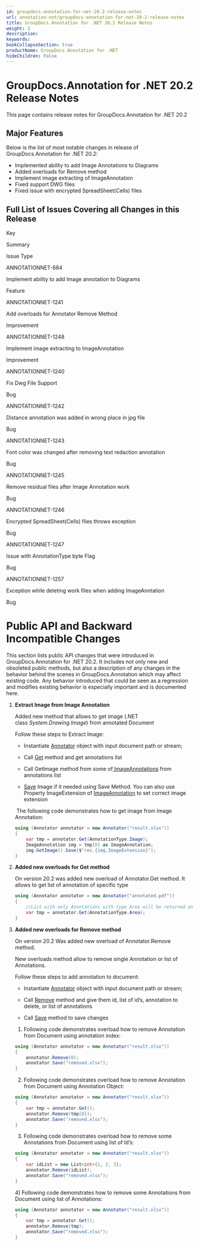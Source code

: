 ```yaml
---
id: groupdocs-annotation-for-net-20-2-release-notes
url: annotation-net/groupdocs-annotation-for-net-20-2-release-notes
title: GroupDocs.Annotation for .NET 20.2 Release Notes
weight: 2
description: 
keywords: 
bookCollapseSection: true
productName: GroupDocs.Annotation for .NET
hideChildren: False
---
```


# GroupDocs.Annotation for .NET 20.2 Release Notes

This page contains release notes for GroupDocs.Annotation for .NET 20.2

## Major Features

Below is the list of most notable changes in release of GroupDocs.Annotation for .NET 20.2:

*   Implemented ability to add Image Annotations to Diagrams
*   Added overloads for Remove method
*   Implement image extracting of ImageAnnotation 
*   Fixed support DWG files
*   Fixed issue with encrypted SpreadSheet(Cells) files

## Full List of Issues Covering all Changes in this Release

Key

Summary

Issue Type

ANNOTATIONNET-884

Implement ability to add Image annotation to Diagrams

Feature

ANNOTATIONNET-1241

Add overloads for Annotator Remove Method

Improvement

ANNOTATIONNET-1248

Implement image extracting to ImageAnnotation

Improvement

ANNOTATIONNET-1240

Fix Dwg File Support

Bug

ANNOTATIONNET-1242

Distance annotation was added in wrong place in jpg file

Bug

ANNOTATIONNET-1243

Font color was changed after removing text redaction annotation

Bug

ANNOTATIONNET-1245

Remove residual files after Image Annotation work

Bug

ANNOTATIONNET-1246

Encrypted SpreadSheet(Cells) files throws exception

Bug

ANNOTATIONNET-1247

Issue with AnnotationType byte Flag

Bug

ANNOTATIONNET-1257

Exception while deleting work files when adding ImageAnntation

Bug

  

# Public API and Backward Incompatible Changes

This section lists public API changes that were introduced in GroupDocs.Annotation for .NET 20.2. It includes not only new and obsoleted public methods, but also a description of any changes in the behavior behind the scenes in GroupDocs.Annotation which may affect existing code. Any behavior introduced that could be seen as a regression and modifies existing behavior is especially important and is documented here.

1.  **Extract Image from Image Annotation**  
    
    Added new method that allows to get image (.NET class *System.Drawing.Image*) from annotated Document 
    
    Follow these steps to Extract Image:
    
    *   Instantiate [Annotator](https://apireference.groupdocs.com/net/annotation/groupdocs.annotation/annotator) object with input document path or stream;
        
    *   Call [Get](https://apireference.groupdocs.com/net/annotation/groupdocs.annotation/annotator/methods/get) method and get annotations list
        
    *   Call GetImage method from some of[ ImageAnnotations](https://apireference.groupdocs.com/net/annotation/groupdocs.annotation.models.annotationmodels/imageannotation) from annotations list
        
    *   [Save](https://docs.microsoft.com/en-us/dotnet/api/system.drawing.image.save?view=netframework-4.8#System_Drawing_Image_Save_System_String_) Image if it needed using Save Method. You can also use Property ImageExtension of [ImageAnnotation](https://apireference.groupdocs.com/net/annotation/groupdocs.annotation.models.annotationmodels/imageannotation) to set correct image extension
        
    
     The following code demonstrates how to get image from Image Annotation:
    
    ```csharp
    using (Annotator annotator = new Annotator("result.xlsx"))
    {
      	var tmp = annotator.Get(AnnotationType.Image);
        ImageAnnotation img = tmp[0] as ImageAnnotation; 	
    	img.GetImage().Save($"res.{img.ImageExtension}");
    }
    ```
    
2.  **Added new overloads for Get method**  
    
    On version 20.2 was added new overload of Annotator.Get method. It allows to get list of annotation of specific type
    
    ```csharp
    using (Annotator annotator = new Annotator("annotated.pdf"))
    {
    	//List with only Annotations with type Area will be returned and saved as tmp variable                
    	var tmp = annotator.Get(AnnotationType.Area);            
    }
    ```
    
3.  **Added new overloads for Remove method**  
    
    On version 20.2 Was added new overload of Annotator.Remove method. 
    
    New overloads method allow to remove single Annotation or list of Annotations.
    
    Follow these steps to add annotation to document:
    
    *   Instantiate [Annotator](https://apireference.groupdocs.com/net/annotation/groupdocs.annotation/annotator) object with input document path or stream;
        
    *   Call [Remove](https://apireference.groupdocs.com/net/annotation/groupdocs.annotation/annotator/methods/remove) method and give them id, list of id’s, annotation to delete, or list of annotations
        
    *   Call [Save](https://apireference.groupdocs.com/net/annotation/groupdocs.annotation.annotator/save/methods/2) method to save changes
        
    
    1) Following code demonstrates overload how to remove Annotation from Document using annotation index:
    
    ```csharp
    using (Annotator annotator = new Annotator("result.xlsx"))
    {
    	annotator.Remove(0);
    	annotator.Save("removed.xlsx");
    }
    ```
    
    2) Following code demonstrates overload how to remove Annotation from Document using Annotation Object:
    
    ```csharp
    using (Annotator annotator = new Annotator("result.xlsx"))
    {
    	var tmp = annotator.Get();
    	annotator.Remove(tmp[0]);
    	annotator.Save("removed.xlsx");
    }
    ```
    
    3) Following code demonstrates overload how to remove some Annotations from Document using list of Id’s:
    
    ```csharp
    using (Annotator annotator = new Annotator("result.xlsx"))
    {
    	var idList = new List<int>{1, 2, 3};
    	annotator.Remove(idList);
    	annotator.Save("removed.xlsx");
    }
    ```
    
    4) Following code demonstrates how to remove some Annotations from Document using list of Annotations:
    
    ```csharp
    using (Annotator annotator = new Annotator("result.xlsx"))
    {
    	var tmp = annotator.Get();
    	annotator.Remove(tmp);
    	annotator.Save("removed.xlsx");
    }
    ```
